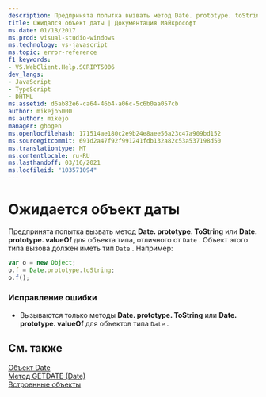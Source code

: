 ```yaml
---
description: Предпринята попытка вызвать метод Date. prototype. toString или Date. prototype. valueOf для объекта типа, отличного от Date.
title: Ожидался объект даты | Документация Майкрософт
ms.date: 01/18/2017
ms.prod: visual-studio-windows
ms.technology: vs-javascript
ms.topic: error-reference
f1_keywords:
- VS.WebClient.Help.SCRIPT5006
dev_langs:
- JavaScript
- TypeScript
- DHTML
ms.assetid: d6ab82e6-ca64-46b4-a06c-5c6b0aa057cb
author: mikejo5000
ms.author: mikejo
manager: ghogen
ms.openlocfilehash: 171514ae180c2e9b24e8aee56a23c47a909bd152
ms.sourcegitcommit: 691d2a47f92f991241fdb132a82c53a537198d50
ms.translationtype: MT
ms.contentlocale: ru-RU
ms.lasthandoff: 03/16/2021
ms.locfileid: "103571094"
---
```

# <a name="date-object-expected"></a>Ожидается объект даты
Предпринята попытка вызвать метод **Date. prototype. ToString** или **Date. prototype. valueOf** для объекта типа, отличного от `Date` . Объект этого типа вызова должен иметь тип `Date` . Например:  
  
```JavaScript  
var o = new Object;  
o.f = Date.prototype.toString;  
o.f();  
```  
  
### <a name="to-correct-this-error"></a>Исправление ошибки  
  
- Вызываются только методы **Date. prototype. ToString** или **Date. prototype. valueOf** для объектов типа `Date` .  
  
## <a name="see-also"></a>См. также  
 [Объект Date](https://developer.mozilla.org/docs/Web/JavaScript/Reference/Global_Objects/Date)   
 [Метод GETDATE (Date)](https://developer.mozilla.org/docs/Web/JavaScript/Reference/Global_Objects/Date/getdate)   
 [Встроенные объекты](https://developer.mozilla.org/docs/Learn/JavaScript/Objects)

